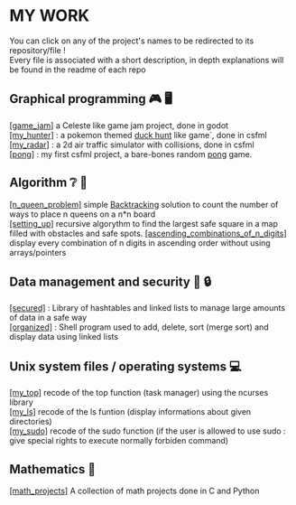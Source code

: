# MY WORK
You can click on any of the project's names to be redirected to its repository/file !  
Every file is associated with a short description, in depth explanations will be found in the readme of each repo
## Graphical programming :video_game: :desktop_computer:
[[game_jam]](https://github.com/Leo-Batilliot/game-jam_december2024) a Celeste like game jam project, done in godot  
[[my_hunter]](https://github.com/Leo-Batilliot/my_hunter) : a pokemon themed [duck hunt](https://en.wikipedia.org/wiki/Duck_Hunt) like game`, done in csfml  
[[my_radar]](https://github.com/Leo-Batilliot/my_radar) : a 2d air traffic simulator with collisions, done in csfml  
[[pong]](https://github.com/Leo-Batilliot/EPITECH-MATH-PROJECTS/tree/main/Tek1/101pong/bonus) : my first csfml project, a bare-bones random [pong](https://en.wikipedia.org/wiki/Pong) game.  
## Algorithm :grey_question: :thinking:
[[n_queen_problem]](https://github.com/Leo-Batilliot/EPITECH-C-POOL-DAY-05/blob/main/count_valid_queens_placements.c) simple [Backtracking](https://en.wikipedia.org/wiki/Backtracking) solution to count the number of ways to place n queens on a n*n board  
[[setting_up]](https://github.com/Leo-Batilliot/setting_up)  recursive algorythm to find the largest safe square in a map filled with obstacles and safe spots.
[[ascending_combinations_of_n_digits]](https://github.com/Leo-Batilliot/EPITECH-C-POOL-DAY-03/blob/main/my_print_combn.c)  display every combination of n digits in ascending order without using arrays/pointers
## Data management and security :ledger: :lock:
[[secured]](https://github.com/Leo-Batilliot/secured) : Library of hashtables and linked lists to manage large amounts of data in a safe way  
[[organized]](https://github.com/Leo-Batilliot/organized) : Shell program used to add, delete, sort (merge sort) and display data using linked lists  

## Unix system files / operating systems :computer:
[[my_top]](https://github.com/Leo-Batilliot/my_top) recode of the top function (task manager) using the ncurses library  
[[my_ls]](https://github.com/Leo-Batilliot/my_ls)  recode of the ls funtion (display informations about given directories)  
[[my_sudo]](https://github.com/Leo-Batilliot/my_sudo)  recode of the sudo function (if the user is allowed to use sudo : give special rights to execute normally forbiden command)
## Mathematics :1234:
[[math_projects]](https://github.com/Leo-Batilliot/EPITECH-MATH-PROJECTS) A collection of math projects done in C and Python  
